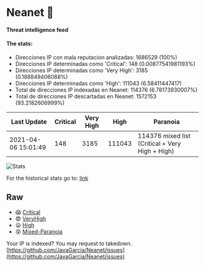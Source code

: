 # Neanet :hocho:
#### Threat intelligence feed
#### The stats:

- Direcciones IP con mala reputacion analizadas: 1686529 (100%)
- Direcciones IP determinadas como 'Critical':  148 (0.00877541981193%)
- Direcciones IP determinadas como 'Very High':  3185 (0.188849406088%)
- Direcciones IP determinadas como 'High':  111043 (6.58411447417)
- Total de direcciones IP indexadas en Neanet:  114376 (6.78173930007%)
- Total de direcciones IP descartadas en Neanet:  1572153 (93.2182606999%)

| Last Update | Critical | Very High | High | Paranoia |
| --- | --- | --- | --- | --- |
| 2021-04-06 15:01:49 | 148 | 3185 | 111043 | 114376 mixed list (Critical + Very High + High)|

![Stats](https://docs.google.com/spreadsheets/d/e/2PACX-1vSnaNMIXVabIpDJjufMlzH7poXnshF3mgd8Is1g9ytUEzVsP5my4Trn8f-xkoLLQ38xpL3HtmUexLo6/pubchart?oid=501124687&format=image)

For the historical stats go to: [link](/stats.csv)
## Raw
- :scream: [Critical](https://raw.githubusercontent.com/JavaGarcia/Neanet/master/blacklists/neanet_critical.txt)
- :fearful: [VeryHigh](https://raw.githubusercontent.com/JavaGarcia/Neanet/master/blacklists/neanet_veryHigh.txtt)
- :frowning: [High](https://raw.githubusercontent.com/JavaGarcia/Neanet/master/blacklists/neanet_high.txt)
- :dizzy_face: [Mixed-Paranoia](https://raw.githubusercontent.com/JavaGarcia/Neanet/master/blacklists/neanet_all.txt)


Your IP is indexed? You may request to takedown. [https://github.com/JavaGarcia/Neanet/issues](https://github.com/JavaGarcia/Neanet/issues)





















































































































































































































































































































































































































































































































































































































































































































































































































































































































































































































































































































































































































































































































































































































































































































































































































































































































































































































































































































































































































































































































































































































































































































































































































































































































































































































































































































































































































































































































































































































































































































































































































































































































































































































































































































































































































































































































































































































































































































































































































































































































































































































































































































































































































































































































































































































































































































































































































































































































































































































































































































































































































































































































































































































































































































































































































